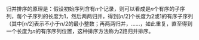 归并排序的原理是：假设初始序列含有$n$个记录，则可以看成是$n$个有序的子序列，每个子序列的长度为1，然后两两归并，得到$[n/2]$个长度为2或1的有序子序列（其中$[n/2]$表示不小于$n/2$的最小整数；再两两归并，……，如此重复，直至得到一个长度为$n$的有序序列位置，这种排序方法称为2路归并排序。
